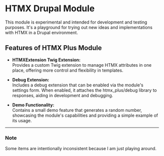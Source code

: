 # HTMX Drupal Module

This module is experimental and intended for development and testing purposes.
It's a playground for trying out new ideas and implementations with HTMX in
a Drupal environment.

## Features of HTMX Plus Module
- **HTMXExtension Twig Extension:**  
Provides a custom Twig extension to manage HTMX attributes in one place, offering more control and flexibility in templates.

- **Debug Extension:**  
Includes a debug extension that can be enabled via the module's settings form. When enabled, it attaches the htmx_plus/debug library to responses, aiding in development and debugging.

- **Demo Functionality:**  
Contains a small demo feature that generates a random number, showcasing the module's capabilities and providing a simple example of its usage.

---

### Note
Some items are intentionally inconsistent because I am just playing around.
